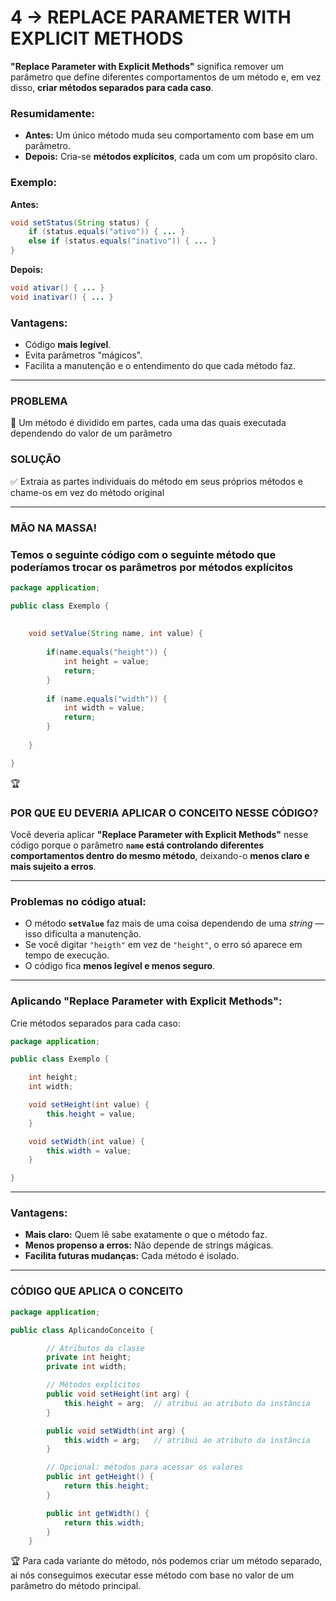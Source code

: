 # 4 → REPLACE PARAMETER WITH EXPLICIT METHODS

**"Replace Parameter with Explicit Methods"** significa remover um parâmetro que define diferentes comportamentos de um método e, em vez disso, **criar métodos separados para cada caso**.

### Resumidamente:

- **Antes:** Um único método muda seu comportamento com base em um parâmetro.
- **Depois:** Cria-se **métodos explícitos**, cada um com um propósito claro.

### Exemplo:

**Antes:**

```java
void setStatus(String status) {
    if (status.equals("ativo")) { ... }
    else if (status.equals("inativo")) { ... }
}

```

**Depois:**

```java
void ativar() { ... }
void inativar() { ... }

```

### Vantagens:

- Código **mais legível**.
- Evita parâmetros "mágicos".
- Facilita a manutenção e o entendimento do que cada método faz.

---

### PROBLEMA

🚨 Um método é dividido em partes, cada uma das quais executada dependendo do valor de um parâmetro


### SOLUÇÃO

✅ Extraia as partes individuais do método em seus próprios métodos e chame-os em vez do método original


---

### MÃO NA MASSA!

### Temos o seguinte código com o seguinte método que poderíamos trocar os parâmetros por métodos explícitos

```java
package application;

public class Exemplo {
	
	
	void setValue(String name, int value) {
		
		if(name.equals("height")) {
			int height = value;
			return;
		}
		
		if (name.equals("width")) {
			int width = value;
			return;
		}
		
	}

}
```

🏆

### POR QUE EU DEVERIA APLICAR O CONCEITO NESSE CÓDIGO?

Você deveria aplicar **"Replace Parameter with Explicit Methods"** nesse código porque o parâmetro **`name` está controlando diferentes comportamentos dentro do mesmo método**, deixando-o **menos claro e mais sujeito a erros**.

---

### Problemas no código atual:

- O método **`setValue`** faz mais de uma coisa dependendo de uma *string* — isso dificulta a manutenção.
- Se você digitar `"heigth"` em vez de `"height"`, o erro só aparece em tempo de execução.
- O código fica **menos legível e menos seguro**.

---

### Aplicando "Replace Parameter with Explicit Methods":

Crie métodos separados para cada caso:

```java
package application;

public class Exemplo {

    int height;
    int width;

    void setHeight(int value) {
        this.height = value;
    }

    void setWidth(int value) {
        this.width = value;
    }

}

```

---

### Vantagens:

- **Mais claro:** Quem lê sabe exatamente o que o método faz.
- **Menos propenso a erros:** Não depende de strings mágicas.
- **Facilita futuras mudanças:** Cada método é isolado.

---


### CÓDIGO QUE APLICA O CONCEITO

```java
package application;

public class AplicandoConceito {

	    // Atributos da classe
	    private int height;
	    private int width;

	    // Métodos explícitos
	    public void setHeight(int arg) {
	        this.height = arg;  // atribui ao atributo da instância
	    }

	    public void setWidth(int arg) {
	        this.width = arg;   // atribui ao atributo da instância
	    }

	    // Opcional: métodos para acessar os valores
	    public int getHeight() {
	        return this.height;
	    }

	    public int getWidth() {
	        return this.width;
	    }
	}

```

🏆 Para cada variante do método, nós podemos criar um método separado, ai nós conseguimos executar esse método com base no valor de um parâmetro do método principal.
